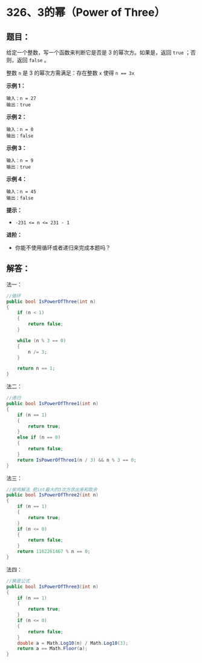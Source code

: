 # 326、3的幂（Power of Three）

## 题目：

给定一个整数，写一个函数来判断它是否是 3 的幂次方。如果是，返回 `true` ；否则，返回 `false` 。

整数 `n` 是 3 的幂次方需满足：存在整数 `x` 使得 `n == 3x`

 

**示例 1：**

```
输入：n = 27
输出：true
```

**示例 2：**

```
输入：n = 0
输出：false
```

**示例 3：**

```
输入：n = 9
输出：true
```

**示例 4：**

```
输入：n = 45
输出：false
```

 

**提示：**

- `-231 <= n <= 231 - 1`

 

**进阶：**

- 你能不使用循环或者递归来完成本题吗？

## 解答：

法一：

```csharp
//循环
public bool IsPowerOfThree(int n)
{
    if (n < 1)
    {
        return false;
    }

    while (n % 3 == 0)
    {
        n /= 3;
    }

    return n == 1;
}
```

法二：

```csharp
//递归
public bool IsPowerOfThree1(int n)
{
    if (n == 1)
    {
        return true;
    }
    else if (n == 0) 
    {
        return false;
    }
    return IsPowerOfThree1(n / 3) && n % 3 == 0;
}
```

法三：

```csharp
//偷鸡解法 把int最大的3次方求出来和取余
public bool IsPowerOfThree2(int n)
{
    if (n == 1)
    {
        return true;
    }
    if (n <= 0) 
    {
        return false;
    }
    return 1162261467 % n == 0;
}
```

法四：

```csharp
//换底公式
public bool IsPowerOfThree3(int n)
{
    if (n == 1)
    {
        return true;
    }
    if (n <= 0)
    {
        return false;
    }
    double a = Math.Log10(n) / Math.Log10(3);
    return a == Math.Floor(a);
}
```

